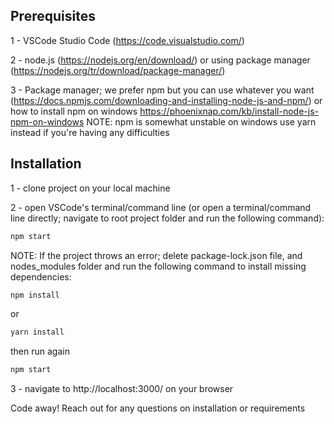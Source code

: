 ## Prerequisites


1 - VSCode Studio Code (https://code.visualstudio.com/)

2 - node.js (https://nodejs.org/en/download/) or using package manager (https://nodejs.org/tr/download/package-manager/)

3 - Package manager; we prefer npm but you can use whatever you want (https://docs.npmjs.com/downloading-and-installing-node-js-and-npm/) or 
how to install npm on windows https://phoenixnap.com/kb/install-node-js-npm-on-windows
NOTE: npm is somewhat unstable on windows use yarn instead if you're having any difficulties



## Installation

1 - clone project on your local machine 

2 - open VSCode's terminal/command line (or open a terminal/command line directly; navigate to root project folder and run the following command):
```sh
npm start
```

NOTE: If the project throws an error; delete package-lock.json file, and nodes_modules folder and run the following command to install missing dependencies: 
```sh
npm install 
```
 or 

 ```sh
yarn install 
```
then run again

```sh
npm start
```

3 - navigate to http://localhost:3000/ on your browser

Code away! Reach out for any questions on installation or requirements